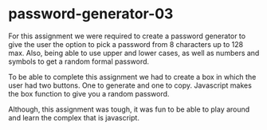 # password-generator-03

For this assignment we were required to create a password generator to give the user the option to pick a password from 8 characters up to 128 max. Also, being able to use upper and lower cases, as well as numbers and symbols to get a random formal password.

To be able to complete this assignment we had to create a box in which the user had two buttons. One to generate and one to copy. 
Javascript makes the box function to give you a random password. 

  Although, this assignment was tough, it was fun to be able to play around and learn the complex that is javascript. 
